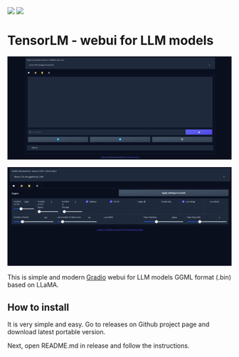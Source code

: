 ![](https://img.shields.io/github/license/ehristoforu/TensorLM-webui.svg) ![](https://img.shields.io/github/downloads/ehristoforu/TensorLM-webui/total.svg)

# TensorLM - webui for LLM models

![preview](assets/preview.png)

![settings-preview](assets/settings-preview.png)

This is simple and modern [Gradio](https://gradio.app) webui for LLM models GGML format (.bin) based on LLaMA.

## How to install

It is very simple and easy. Go to releases on Github project page and download latest portable version.

Next, open README.md in release and follow the instructions.

